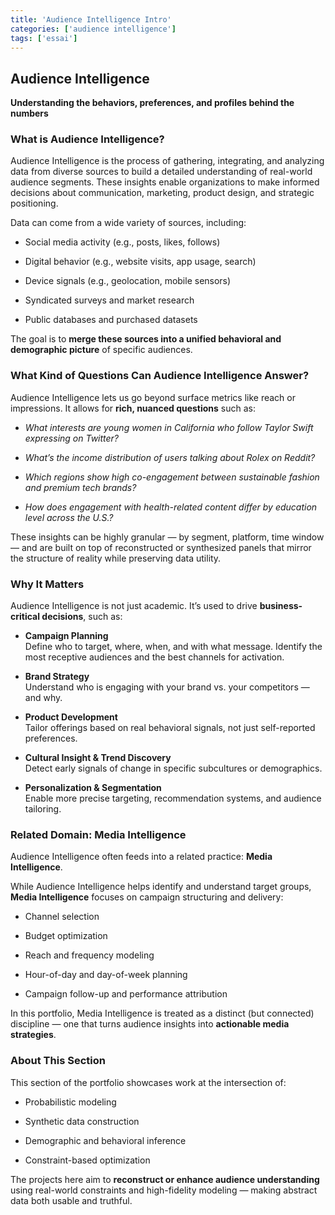 ```yaml
---
title: 'Audience Intelligence Intro'
categories: ['audience intelligence']
tags: ['essai']
---
```


## **Audience Intelligence**

**Understanding the behaviors, preferences, and profiles behind the numbers**

### **What is Audience Intelligence?**

Audience Intelligence is the process of gathering, integrating, and analyzing data from diverse sources to build a detailed understanding of real-world audience segments. These insights enable organizations to make informed decisions about communication, marketing, product design, and strategic positioning.

Data can come from a wide variety of sources, including:

* Social media activity (e.g., posts, likes, follows)

* Digital behavior (e.g., website visits, app usage, search)

* Device signals (e.g., geolocation, mobile sensors)

* Syndicated surveys and market research

* Public databases and purchased datasets

The goal is to **merge these sources into a unified behavioral and demographic picture** of specific audiences.

### **What Kind of Questions Can Audience Intelligence Answer?**

Audience Intelligence lets us go beyond surface metrics like reach or impressions. It allows for **rich, nuanced questions** such as:

* *What interests are young women in California who follow Taylor Swift expressing on Twitter?*

* *What’s the income distribution of users talking about Rolex on Reddit?*

* *Which regions show high co-engagement between sustainable fashion and premium tech brands?*

* *How does engagement with health-related content differ by education level across the U.S.?*

These insights can be highly granular — by segment, platform, time window — and are built on top of reconstructed or synthesized panels that mirror the structure of reality while preserving data utility.

### **Why It Matters**

Audience Intelligence is not just academic. It’s used to drive **business-critical decisions**, such as:

* **Campaign Planning**  
   Define who to target, where, when, and with what message. Identify the most receptive audiences and the best channels for activation.

* **Brand Strategy**  
   Understand who is engaging with your brand vs. your competitors — and why.

* **Product Development**  
   Tailor offerings based on real behavioral signals, not just self-reported preferences.

* **Cultural Insight & Trend Discovery**  
   Detect early signals of change in specific subcultures or demographics.

* **Personalization & Segmentation**  
   Enable more precise targeting, recommendation systems, and audience tailoring.

### **Related Domain: Media Intelligence**

Audience Intelligence often feeds into a related practice: **Media Intelligence**.

While Audience Intelligence helps identify and understand target groups, **Media Intelligence** focuses on campaign structuring and delivery:

* Channel selection

* Budget optimization

* Reach and frequency modeling

* Hour-of-day and day-of-week planning

* Campaign follow-up and performance attribution

In this portfolio, Media Intelligence is treated as a distinct (but connected) discipline — one that turns audience insights into **actionable media strategies**.

### **About This Section**

This section of the portfolio showcases work at the intersection of:

* Probabilistic modeling

* Synthetic data construction

* Demographic and behavioral inference

* Constraint-based optimization

The projects here aim to **reconstruct or enhance audience understanding** using real-world constraints and high-fidelity modeling — making abstract data both usable and truthful.

